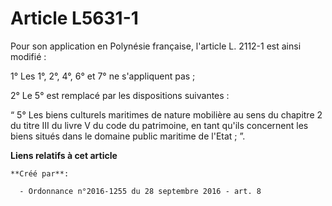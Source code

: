 # Article L5631-1

Pour son application en Polynésie française, l'article L. 2112-1 est ainsi modifié : 

1° Les 1°, 2°, 4°, 6° et 7° ne s'appliquent pas ; 

2° Le 5° est remplacé par les dispositions suivantes : 

“ 5° Les biens culturels maritimes de nature mobilière au sens du chapitre 2 du titre III du livre V du code du patrimoine,
en tant qu'ils concernent les biens situés dans le domaine public maritime de l'Etat ; ”.

**Liens relatifs à cet article**

	**Créé par**:

	  - Ordonnance n°2016-1255 du 28 septembre 2016 - art. 8
